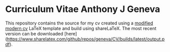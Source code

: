Curriculum Vitae
Anthony J Geneva
==

This repository contains the source for my cv created using a [modified modern cv](https://github.com/zellux/resume) LaTeX template and build using shareLaTeX.  The most recent version can be downloaded [here] (https://www.sharelatex.com/github/repos/geneva/CV/builds/latest/output.pdf).

